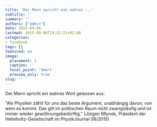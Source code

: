 ```yaml
---
title: 'Der Mann spricht ein wahres ...'
subtitle: ''
summary: ''
authors: ["admin"]
date: 2015-09-06
lastmod: 2015-09-06T19:51:51+02:00
categories:
- facebook
tags: []
featured: no
image:
  placement: 1
  caption: ''
  focal_point: 'Smart'
  preview_only: true
slug: ''
---
```

Der Mann spricht ein wahres Wort gelassen aus:

"Als Physiker zählt für uns das beste Argument, unabhängig davon, von wem es kommt. Das gilt im politischen Raum nicht zwangsläufig und ist immer wieder gewöhnungsbedürftig." 
(Jürgen Mlynek, Präsident der Helmholtz-Gesellschaft im PhysikJournal 08/2015)

